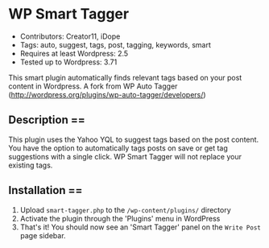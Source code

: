 # WP Smart Tagger
* Contributors: Creator11, iDope
* Tags: auto, suggest, tags, post, tagging, keywords, smart
* Requires at least Wordpress: 2.5
* Tested up to Wordpress: 3.71

This smart plugin automatically finds relevant tags based on your post content in Wordpress. 
A fork from WP Auto Tagger (http://wordpress.org/plugins/wp-auto-tagger/developers/)

## Description ==

This plugin uses the Yahoo YQL to suggest tags based on the post content. You have the option to automatically tags posts on save or get tag suggestions with a single click. WP Smart Tagger will not replace your existing tags.

## Installation ==

1. Upload `smart-tagger.php` to the `/wp-content/plugins/` directory
2. Activate the plugin through the 'Plugins' menu in WordPress
3. That's it! You should now see an 'Smart Tagger' panel on the `Write Post` page sidebar.
